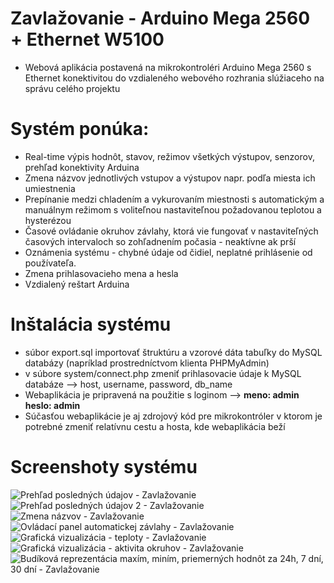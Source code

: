 # Zavlažovanie - Arduino Mega 2560 + Ethernet W5100

* Webová aplikácia postavená na mikrokontroléri Arduino Mega 2560 s Ethernet konektivitou do vzdialeného webového rozhrania slúžiaceho na správu celého projektu

# Systém ponúka:
* Real-time výpis hodnôt, stavov, režimov všetkých výstupov, senzorov, prehľad konektivity Arduina
* Zmena názvov jednotlivých vstupov a výstupov napr. podľa miesta ich umiestnenia
* Prepínanie medzi chladením a vykurovaním miestnosti s automatickým a manuálnym režimom s voliteľnou nastaviteľnou požadovanou teplotou a hysterézou
* Časové ovládanie okruhov závlahy, ktorá vie fungovať v nastaviteľných časových intervaloch so zohľadnením počasia - neaktívne ak prší
* Oznámenia systému - chybné údaje od čidiel, neplatné prihlásenie od používateľa.
* Zmena prihlasovacieho mena a hesla
* Vzdialený reštart Arduina

# Inštalácia systému
* súbor export.sql importovať štruktúru a vzorové dáta tabuľky do MySQL databázy (napríklad prostredníctvom klienta PHPMyAdmin)
* v súbore system/connect.php zmeniť prihlasovacie údaje k MySQL databáze --> host, username, password, db_name
* Webaplikácia je pripravená na použitie s loginom --> **meno: admin heslo: admin**
* Súčasťou webaplikácie je aj zdrojový kód pre mikrokontróler v ktorom je potrebné zmeniť relatívnu cestu a hosta, kde webaplikácia beží

# Screenshoty systému
![Prehľad posledných údajov - Zavlažovanie](https://i.nahraj.to/f/23a7.PNG)
![Prehľad posledných údajov 2 - Zavlažovanie](https://i.nahraj.to/f/23a6.PNG)
![Zmena názvov - Zavlažovanie](https://i.nahraj.to/f/23a5.PNG)
![Ovládací panel automatickej závlahy - Zavlažovanie](https://i.nahraj.to/f/23a4.PNG)
![Grafická vizualizácia - teploty - Zavlažovanie](https://i.imgur.com/oBfiPXL.png)
![Grafická vizualizácia - aktivita okruhov - Zavlažovanie](https://i.imgur.com/bbRSWvm.png)
![Budíková reprezentácia maxím, miním, priemerných hodnôt za 24h, 7 dní, 30 dní - Zavlažovanie](https://i.imgur.com/Nj6iZG4.png)

